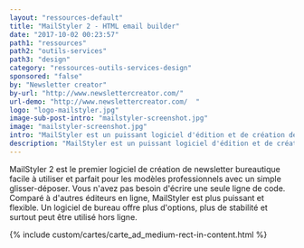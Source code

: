 ```yaml
---
layout: "ressources-default"
title: "MailStyler 2 - HTML email builder"
date: "2017-10-02 00:23:57"
path1: "ressources"
path2: "outils-services"
path3: "design"
category: "ressources-outils-services-design"
sponsored: "false"
by: "Newsletter creator"
by-url: "http://www.newslettercreator.com/"
url-demo: "http://www.newslettercreator.com/  "
logo: "logo-mailstyler.jpg"
image-sub-post-intro: "mailstyler-screenshot.jpg"
image: "mailstyler-screenshot.jpg"
intro: "MailStyler est un puissant logiciel d'édition et de création de template email HTML. Concevez vos newsletters et campagnes emailing avec un simple glisser-déposer et exportez-les au format EML, HTML ou PDF."
description: "MailStyler est un puissant logiciel d'édition et de création de template email HTML. Concevez vos newsletters et campagnes emailing avec un simple glisser-déposer et exportez-les au format EML, HTML ou PDF."
---
```

MailStyler 2 est le premier logiciel de création de newsletter bureautique facile à utiliser et parfait pour les modèles professionnels avec un simple glisser-déposer. Vous n'avez pas besoin d'écrire une seule ligne de code. Comparé à d'autres éditeurs en ligne, MailStyler est plus puissant et flexible. Un logiciel de bureau offre plus d'options, plus de stabilité et surtout peut être utilisé hors ligne.

{% include custom/cartes/carte_ad_medium-rect-in-content.html %}
